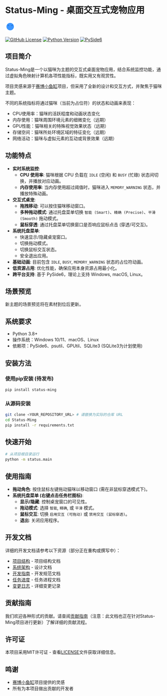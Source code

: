 # Status-Ming - 桌面交互式宠物应用

![占位符猫咪预览](status/temp_icon.png) <!-- 临时使用占位符图标 -->

[![GitHub License](https://img.shields.io/badge/license-MIT-green)](LICENSE)
[![Python Version](https://img.shields.io/badge/python-3.8%2B-blue)](https://www.python.org/downloads/)
[![PySide6](https://img.shields.io/badge/UI%20Framework-PySide6-blue)](https://pypi.org/project/PySide6/)

## 项目简介

Status-Ming是一个以猫咪为主题的交互式桌面宠物应用，结合系统监控功能，通过虚拟角色映射计算机各项性能指标，既实用又有观赏性。

项目灵感来源于[赛博小鱼缸](https://github.com/Littlefean/cyber-life)项目，但采用了全新的设计和交互方式，并聚焦于猫咪主题。

不同的系统指标将通过猫咪（当前为占位符）的状态和动画来表现：
- CPU使用率：猫咪的活跃程度和动画状态变化
- 内存使用：猫咪周围环境元素的细微变化（远期）
- GPU性能：猫咪相关的特殊视觉效果状态（远期）
- 存储空间：猫咪所处环境区域的特征变化（远期）
- 网络活动：猫咪与虚拟元素的互动或背景效果（远期）

## 功能特点

- **实时系统监控**: 
    - **CPU 使用率**: 猫咪根据 CPU 负载在 `IDLE` (空闲) 和 `BUSY` (忙碌) 状态间切换，并播放对应动画。
    - **内存使用率**: 当内存使用超过阈值时，猫咪进入 `MEMORY_WARNING` 状态，并播放特殊动画。
- **交互式桌宠**: 
    - **拖拽移动**: 可以按住猫咪移动窗口。
    - **多种拖动模式**: 通过托盘菜单切换 `智能 (Smart)`、`精确 (Precise)`、`平滑 (Smooth)` 拖动模式。
    - **鼠标穿透**: 通过托盘菜单切换窗口是否响应鼠标点击 (穿透/可交互)。
- **系统托盘菜单**: 
    - 快速显示/隐藏桌宠窗口。
    - 切换拖动模式。
    - 切换鼠标交互状态。
    - 安全退出应用。
- **基础动画**: 目前包含 `IDLE`, `BUSY`, `MEMORY_WARNING` 状态的占位符动画。
- **低资源占用**: 优化性能，确保应用本身资源占用最小化。
- **跨平台支持**: 基于 PySide6，理论上支持 Windows, macOS, Linux。

## 场景预览

新主题的场景预览将在素材到位后更新。

## 系统要求

- Python 3.8+
- 操作系统：Windows 10/11、macOS、Linux
- 依赖项：PySide6、psutil、GPUtil、SQLite3 (SQLite3为计划使用)

## 安装方法

### 使用pip安装 (待发布)

```bash
pip install status-ming 
```

### 从源码安装

```bash
git clone <YOUR_REPOSITORY_URL> # 请替换为实际的仓库 URL
cd Status-Ming
pip install -r requirements.txt
```

## 快速开始

```bash
# 从项目根目录运行
python -m status.main
```

## 使用指南

- **拖动角色**: 按住鼠标左键拖动猫咪以移动窗口 (需在非鼠标穿透模式下)。
- **系统托盘菜单 (右键点击任务栏图标)**:
    - **显示/隐藏**: 控制桌宠窗口的可见性。
    - **拖动模式**: 选择 `智能`, `精确`, 或 `平滑` 模式。
    - **鼠标交互**: 切换 `启用交互 (可拖动)` 或 `禁用交互 (鼠标穿透)`。
    - **退出**: 关闭应用程序。

## 开发文档

详细的开发文档请参考以下资源（部分正在重构或撰写中）：
- [项目结构](Structure.md) - 项目结构文档
- [系统架构](Design.md) - 设计文档
- [开发指南](Development_Guidelines.md) - 开发规范文档
- [任务进度](Thread.md) - 任务进程文档
- [变更日志](Log.md) - 详细变更记录

## 贡献指南

我们欢迎各种形式的贡献。请查阅[贡献指南](docs/contributing.md)（注意：此文档也正在针对Status-Ming项目进行更新）了解详细的贡献流程。

## 许可证

本项目采用MIT许可证 - 查看[LICENSE](LICENSE)文件获取详细信息。

## 鸣谢

- [赛博小鱼缸](https://github.com/Littlefean/cyber-life)项目提供的灵感
- 所有为本项目做出贡献的开发者 